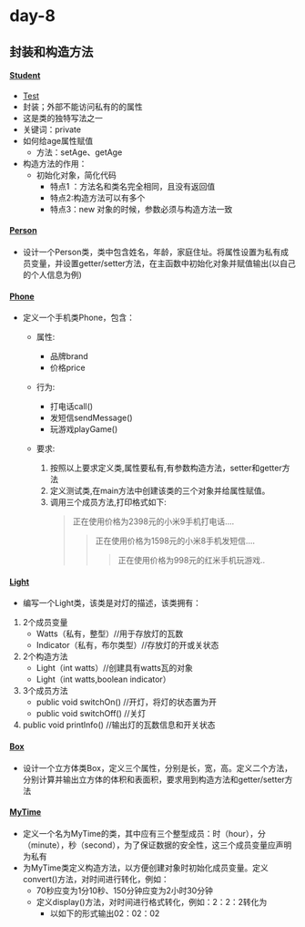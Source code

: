 # day-8
## 封装和构造方法
#### [Student](https://github.com/ShenShizhe/java-programme/blob/main/java/day-08/Student.java)
- [Test](https://github.com/ShenShizhe/java-programme/blob/main/java/day-08/Test.java)
- 封装；外部不能访问私有的的属性
- 这是类的独特写法之一
- 关键词：private
- 如何给age属性赋值
  - 方法：setAge、getAge
- 构造方法的作用：
   - 初始化对象，简化代码
      - 特点1 ：方法名和类名完全相同，且没有返回值
      - 特点2:构造方法可以有多个
      - 特点3：new 对象的时候，参数必须与构造方法一致
#### [Person](https://github.com/ShenShizhe/java-programme/blob/main/java/day-08/Person.java)  
- 设计一个Person类，类中包含姓名，年龄，家庭住址。将属性设置为私有成员变量，并设置getter/setter方法，在主函数中初始化对象并赋值输出(以自己的个人信息为例)
#### [Phone](https://github.com/ShenShizhe/java-programme/blob/main/java/day-08/Phone.java)
- 定义一个手机类Phone，包含：
	- 属性:
		- 品牌brand
		- 价格price
	- 行为:
		- 打电话call()
		- 发短信sendMessage()
		- 玩游戏playGame()
		
	- 要求:
		1. 按照以上要求定义类,属性要私有,有参数构造方法，setter和getter方法
		2. 定义测试类,在main方法中创建该类的三个对象并给属性赋值。
		3. 调用三个成员方法,打印格式如下:
			> 正在使用价格为2398元的小米9手机打电话....
			>> 正在使用价格为1598元的小米8手机发短信....
			>>> 正在使用价格为998元的红米手机玩游戏..
#### [Light](https://github.com/ShenShizhe/java-programme/blob/main/java/day-08/Light.java)
- 编写一个Light类，该类是对灯的描述，该类拥有：
1. 2个成员变量
	- Watts（私有，整型）//用于存放灯的瓦数
	- Indicator（私有，布尔类型）//存放灯的开或关状态
2. 2个构造方法
	- Light（int watts）//创建具有watts瓦的对象
	- Light（int watts,boolean indicator）
3. 3个成员方法
	- public void switchOn()		//开灯，将灯的状态置为开
	- public void switchOff()		//关灯
4. public void printInfo()		//输出灯的瓦数信息和开关状态
#### [Box](https://github.com/ShenShizhe/java-programme/blob/main/java/day-08/Box.java)
- 设计一个立方体类Box，定义三个属性，分别是长，宽，高。定义二个方法，分别计算并输出立方体的体积和表面积，要求用到构造方法和getter/setter方法
#### [MyTime](https://github.com/ShenShizhe/java-programme/blob/main/java/day-08/MyTime.java)
- 定义一个名为MyTime的类，其中应有三个整型成员：时（hour），分（minute），秒（second），为了保证数据的安全性，这三个成员变量应声明为私有
- 为MyTime类定义构造方法，以方便创建对象时初始化成员变量。定义convert()方法，对时间进行转化，例如：
	- 70秒应变为1分10秒、150分钟应变为2小时30分钟
	- 定义display()方法，对时间进行格式转化，例如：2：2：2转化为
		- 以如下的形式输出02：02：02


